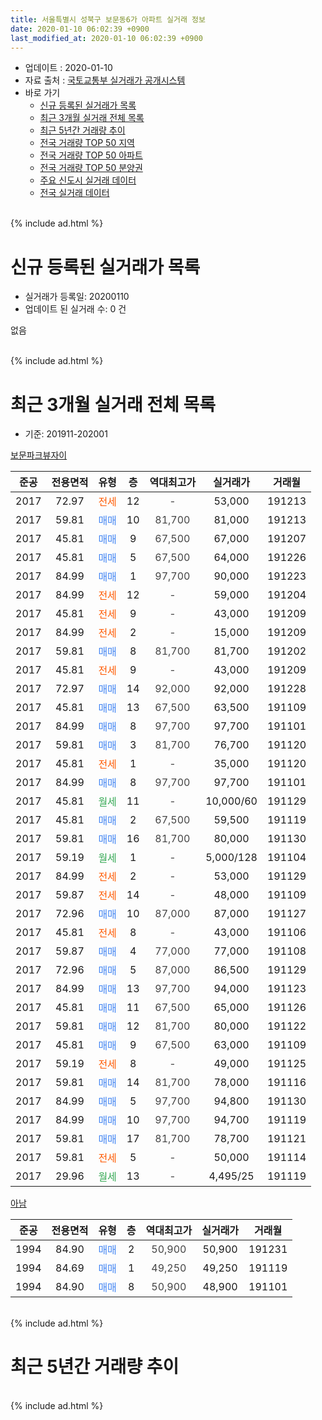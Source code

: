 ```yaml
---
title: 서울특별시 성북구 보문동6가 아파트 실거래 정보
date: 2020-01-10 06:02:39 +0900
last_modified_at: 2020-01-10 06:02:39 +0900
---
```


* 업데이트 : 2020-01-10
* 자료 출처 : [국토교통부 실거래가 공개시스템](http://rt.molit.go.kr)
* 바로 가기
    * [신규 등록된 실거래가 목록](#신규-등록된-실거래가-목록)
    * [최근 3개월 실거래 전체 목록](#최근-3개월-실거래-전체-목록)
    * [최근 5년간 거래량 추이](#최근-5년간-거래량-추이)
    * [전국 거래량 TOP 50 지역](https://inasie.github.io/apt-trade-info/최근-3개월-전국에서-가장-거래가-많이-발생한-지역)
    * [전국 거래량 TOP 50 아파트](https://inasie.github.io/apt-trade-info/최근-3개월-전국에서-가장-거래가-많이-발생한-아파트)
    * [전국 거래량 TOP 50 분양권](https://inasie.github.io/apt-trade-info/최근-3개월-전국에서-가장-거래가-많이-발생한-분양권)
    * [주요 신도시 실거래 데이터](https://inasie.github.io/apt-trade-info/주요-신도시)
    * [전국 실거래 데이터](https://inasie.github.io/apt-trade-info/전국)
<br>
{% include ad.html %}
<br>

# 신규 등록된 실거래가 목록
* 실거래가 등록일: 20200110
* 업데이트 된 실거래 수: 0 건

없음

<br>
{% include ad.html %}
<br>

# 최근 3개월 실거래 전체 목록
* 기준: 201911-202001


[보문파크뷰자이](https://search.naver.com/search.naver?query=%EC%84%9C%EC%9A%B8%ED%8A%B9%EB%B3%84%EC%8B%9C+%EC%84%B1%EB%B6%81%EA%B5%AC+%EB%B3%B4%EB%AC%B8%EB%8F%996%EA%B0%80+%EB%B3%B4%EB%AC%B8%ED%8C%8C%ED%81%AC%EB%B7%B0%EC%9E%90%EC%9D%B4)

|준공|전용면적|유형|층|역대최고가|실거래가|거래월|
|:---:|:---:|:---:|:---:|:---:|:---:|:---:|
|2017|72.97|<span style="color:#ff5a00">전세</span>|12|<span style="color:#444444">-</span>|53,000|191213|
|2017|59.81|<span style="color:#4285f3">매매</span>|10|<span style="color:#444444">81,700</span>|81,000|191213|
|2017|45.81|<span style="color:#4285f3">매매</span>|9|<span style="color:#444444">67,500</span>|67,000|191207|
|2017|45.81|<span style="color:#4285f3">매매</span>|5|<span style="color:#444444">67,500</span>|64,000|191226|
|2017|84.99|<span style="color:#4285f3">매매</span>|1|<span style="color:#444444">97,700</span>|90,000|191223|
|2017|84.99|<span style="color:#ff5a00">전세</span>|12|<span style="color:#444444">-</span>|59,000|191204|
|2017|45.81|<span style="color:#ff5a00">전세</span>|9|<span style="color:#444444">-</span>|43,000|191209|
|2017|84.99|<span style="color:#ff5a00">전세</span>|2|<span style="color:#444444">-</span>|15,000|191209|
|2017|59.81|<span style="color:#4285f3">매매</span>|8|<span style="color:#444444">81,700</span>|81,700|191202|
|2017|45.81|<span style="color:#ff5a00">전세</span>|9|<span style="color:#444444">-</span>|43,000|191209|
|2017|72.97|<span style="color:#4285f3">매매</span>|14|<span style="color:#444444">92,000</span>|92,000|191228|
|2017|45.81|<span style="color:#4285f3">매매</span>|13|<span style="color:#444444">67,500</span>|63,500|191109|
|2017|84.99|<span style="color:#4285f3">매매</span>|8|<span style="color:#444444">97,700</span>|97,700|191101|
|2017|59.81|<span style="color:#4285f3">매매</span>|3|<span style="color:#444444">81,700</span>|76,700|191120|
|2017|45.81|<span style="color:#ff5a00">전세</span>|1|<span style="color:#444444">-</span>|35,000|191120|
|2017|84.99|<span style="color:#4285f3">매매</span>|8|<span style="color:#444444">97,700</span>|97,700|191101|
|2017|45.81|<span style="color:#34a853">월세</span>|11|<span style="color:#444444">-</span>|10,000/60|191129|
|2017|45.81|<span style="color:#4285f3">매매</span>|2|<span style="color:#444444">67,500</span>|59,500|191119|
|2017|59.81|<span style="color:#4285f3">매매</span>|16|<span style="color:#444444">81,700</span>|80,000|191130|
|2017|59.19|<span style="color:#34a853">월세</span>|1|<span style="color:#444444">-</span>|5,000/128|191104|
|2017|84.99|<span style="color:#ff5a00">전세</span>|2|<span style="color:#444444">-</span>|53,000|191129|
|2017|59.87|<span style="color:#ff5a00">전세</span>|14|<span style="color:#444444">-</span>|48,000|191109|
|2017|72.96|<span style="color:#4285f3">매매</span>|10|<span style="color:#444444">87,000</span>|87,000|191127|
|2017|45.81|<span style="color:#ff5a00">전세</span>|8|<span style="color:#444444">-</span>|43,000|191106|
|2017|59.87|<span style="color:#4285f3">매매</span>|4|<span style="color:#444444">77,000</span>|77,000|191108|
|2017|72.96|<span style="color:#4285f3">매매</span>|5|<span style="color:#444444">87,000</span>|86,500|191129|
|2017|84.99|<span style="color:#4285f3">매매</span>|13|<span style="color:#444444">97,700</span>|94,000|191123|
|2017|45.81|<span style="color:#4285f3">매매</span>|11|<span style="color:#444444">67,500</span>|65,000|191126|
|2017|59.81|<span style="color:#4285f3">매매</span>|12|<span style="color:#444444">81,700</span>|80,000|191122|
|2017|45.81|<span style="color:#4285f3">매매</span>|9|<span style="color:#444444">67,500</span>|63,000|191109|
|2017|59.19|<span style="color:#ff5a00">전세</span>|8|<span style="color:#444444">-</span>|49,000|191125|
|2017|59.81|<span style="color:#4285f3">매매</span>|14|<span style="color:#444444">81,700</span>|78,000|191116|
|2017|84.99|<span style="color:#4285f3">매매</span>|5|<span style="color:#444444">97,700</span>|94,800|191130|
|2017|84.99|<span style="color:#4285f3">매매</span>|10|<span style="color:#444444">97,700</span>|94,700|191119|
|2017|59.81|<span style="color:#4285f3">매매</span>|17|<span style="color:#444444">81,700</span>|78,700|191121|
|2017|59.81|<span style="color:#ff5a00">전세</span>|5|<span style="color:#444444">-</span>|50,000|191114|
|2017|29.96|<span style="color:#34a853">월세</span>|13|<span style="color:#444444">-</span>|4,495/25|191119|

[아남](https://search.naver.com/search.naver?query=%EC%84%9C%EC%9A%B8%ED%8A%B9%EB%B3%84%EC%8B%9C+%EC%84%B1%EB%B6%81%EA%B5%AC+%EB%B3%B4%EB%AC%B8%EB%8F%996%EA%B0%80+%EC%95%84%EB%82%A8)

|준공|전용면적|유형|층|역대최고가|실거래가|거래월|
|:---:|:---:|:---:|:---:|:---:|:---:|:---:|
|1994|84.90|<span style="color:#4285f3">매매</span>|2|<span style="color:#444444">50,900</span>|50,900|191231|
|1994|84.69|<span style="color:#4285f3">매매</span>|1|<span style="color:#444444">49,250</span>|49,250|191119|
|1994|84.90|<span style="color:#4285f3">매매</span>|8|<span style="color:#444444">50,900</span>|48,900|191101|


<br>
{% include ad.html %}
<br>

# 최근 5년간 거래량 추이


<div style="width:100%;">
    <canvas id="deal_progress" height="200"></canvas>
</div>

<script>
new Chart(document.getElementById("deal_progress"), {
    type: 'line',
    data: {
        labels: ['201501','201502','201503','201504','201505','201506','201507','201508','201509','201510','201511','201512','201601','201602','201603','201604','201605','201606','201607','201608','201609','201610','201611','201612','201701','201702','201703','201704','201705','201706','201707','201708','201709','201710','201711','201712','201801','201802','201803','201804','201805','201806','201807','201808','201809','201810','201811','201812','201901','201902','201903','201904','201905','201906','201907','201908','201909','201910','201911','201912','202001'],
        datasets: [{
            label: '매매',
            pointRadius: 1,
            data: [0, 5, 4, 2, 7, 1, 1, 2, 0, 1, 1, 1, 2, 0, 3, 0, 3, 1, 4, 3, 0, 3, 1, 0, 2, 4, 1, 2, 19, 3, 0, 1, 3, 0, 0, 3, 8, 4, 9, 3, 3, 3, 1, 15, 4, 0, 0, 1, 1, 1, 0, 1, 2, 2, 6, 6, 5, 12, 19, 7, 0],
            borderColor: "rgba(255, 201, 14, 1)",
            backgroundColor: "rgba(255, 201, 14, 0.5)",
            fill: false,
            lineTension: 0
        },{
            label: '전월세',
            pointRadius: 1,
            data: [0, 1, 5, 0, 1, 0, 0, 1, 1, 1, 0, 0, 0, 1, 0, 0, 0, 0, 0, 0, 0, 1, 0, 0, 3, 20, 14, 5, 4, 1, 1, 3, 2, 3, 4, 5, 8, 7, 6, 3, 3, 2, 6, 6, 3, 3, 8, 14, 31, 19, 22, 14, 11, 12, 6, 6, 9, 8, 9, 5, 0],
            borderColor: "rgba(0, 141, 185, 1)",
            backgroundColor: "rgba(0, 141, 185, 0.5)",
            fill: false,
            lineTension: 0
        }
        ]
    },
    options: {
        responsive: true,
        title: {
            display: false
        },
        tooltips: {
            mode: 'index',
            intersect: false
        },
        hover: {
            mode: 'nearest',
            intersect: true
        },
        scales: {
            xAxes: [{
                display: true,
                scaleLabel: {
                    display: true,
                    labelString: '년/월'
                }
            }],
            yAxes: [{
                display: true,
                ticks: {
                    suggestedMin: 0,
                },
                scaleLabel: {
                    display: true,
                    labelString: '실거래 수'
                }
            }]
        }
    }
});

</script>


<br>
{% include ad.html %}
<br>


